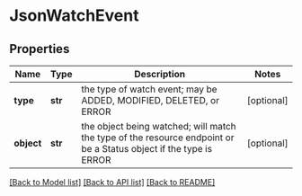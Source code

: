 # JsonWatchEvent

## Properties
Name | Type | Description | Notes
------------ | ------------- | ------------- | -------------
**type** | **str** | the type of watch event; may be ADDED, MODIFIED, DELETED, or ERROR | [optional] 
**object** | **str** | the object being watched; will match the type of the resource endpoint or be a Status object if the type is ERROR | [optional] 

[[Back to Model list]](../README.md#documentation-for-models) [[Back to API list]](../README.md#documentation-for-api-endpoints) [[Back to README]](../README.md)


